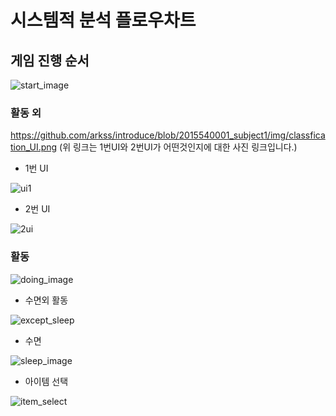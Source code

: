 시스템적 분석 플로우차트
======================

## 게임 진행 순서


![start_image](https://github.com/arkss/introduce/blob/2015540001_subject1/img/start.png)


### 활동 외
 https://github.com/arkss/introduce/blob/2015540001_subject1/img/classfication_UI.png
 (위 링크는 1번UI와 2번UI가 어떤것인지에 대한 사진 링크입니다.)

 * 1번 UI
 
 ![ui1](https://github.com/arkss/introduce/blob/2018920002_subject/img/Untitled%20Diagrjjam.png)
 
 
 * 2번 UI


![2ui](https://github.com/arkss/introduce/blob/2018920002_subject/img/Untitled%20Diagrjjadfsdfm.png)

### 활동 


![doing_image](https://github.com/arkss/introduce/blob/2015930006_subject1/%ED%83%88%EB%AA%A8%ED%83%88%EC%B6%9C%20%ED%99%9C%EB%91%A5%20%EC%8B%9C%EC%8A%A4%ED%85%9C%20%EB%B6%84%EC%84%9D%20%EC%88%9C%EC%84%9C%EB%8F%84-%ED%99%9C%EB%8F%99.jpg)


 * 수면외 활동 


![except_sleep](https://github.com/arkss/introduce/blob/2015930006_subject1/%ED%83%88%EB%AA%A8%ED%83%88%EC%B6%9C%20%ED%99%9C%EB%91%A5%20%EC%8B%9C%EC%8A%A4%ED%85%9C%20%EB%B6%84%EC%84%9D%20%EC%88%9C%EC%84%9C%EB%8F%84-%EC%88%98%EB%A9%B4%20%EC%99%B8%20%ED%99%9C%EB%8F%99.jpg)


 * 수면
 
 
 ![sleep_image](https://github.com/arkss/introduce/blob/2015930006_subject1/%ED%83%88%EB%AA%A8%ED%83%88%EC%B6%9C%20%ED%99%9C%EB%91%A5%20%EC%8B%9C%EC%8A%A4%ED%85%9C%20%EB%B6%84%EC%84%9D%20%EC%88%9C%EC%84%9C%EB%8F%84-%ED%99%9C%EB%8F%99%20%EC%88%98%EB%A9%B4.jpg)

 
 * 아이템 선택
 
 ![item_select](https://github.com/arkss/introduce/blob/2015540001_subject1/img/item_select.png)
